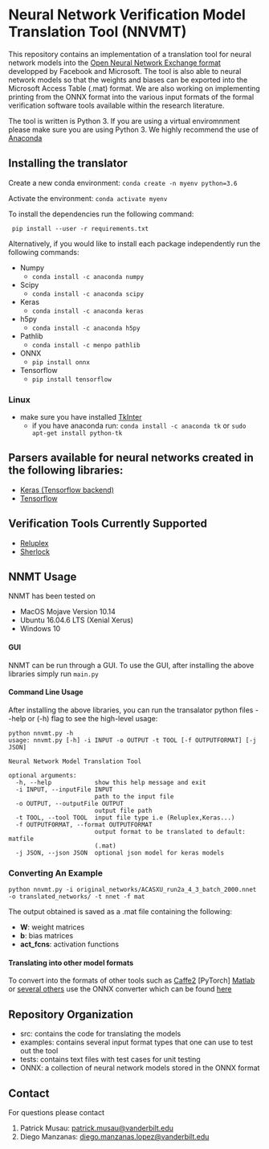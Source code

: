 # Neural Network Verification Model Translation Tool (NNVMT)

This repository contains an implementation of a translation tool for neural network models into the [Open Neural Network Exchange format](https://github.com/onnx) developped by Facebook and Microsoft. The tool is also able to neural network models so that the weights and biases can be exported into the Microsoft Access Table (.mat) format. We are also working on implementing printing from the ONNX format into the various input formats of the formal verification software tools available within the research literature. 

The tool is written is Python 3. If you are using a virtual enviromnment please make sure you are using Python 3. We highly recommend the use of [Anaconda](https://www.anaconda.com/download/)

## Installing the translator
Create a new conda environment:  ```conda create -n myenv python=3.6```

Activate the environment: ```conda activate myenv``` 

To install the dependencies run the following command: 

``` pip install --user -r requirements.txt```

Alternatively, if you would like to install each package independently run the following commands:

  - Numpy
      - ```conda install -c anaconda numpy```
  - Scipy
      - ```conda install -c anaconda scipy```
  - Keras
      - ```conda install -c anaconda keras``` 
  - h5py
     - ```conda install -c anaconda h5py```
  - Pathlib
     - ```conda install -c menpo pathlib``` 
  - ONNX
     - ```pip install onnx``` 
  - Tensorflow
     - ```pip install tensorflow```
### Linux
- make sure you have installed [TkInter](https://wiki.python.org/moin/TkInter)
  - if you have anaconda run:
        ```conda install -c anaconda tk``` or ```sudo apt-get install python-tk ```
## Parsers available for neural networks created in the following libraries:
- [Keras (Tensorflow backend)](https://keras.io/)
- [Tensorflow](https://www.tensorflow.org/)
## Verification Tools Currently Supported
- [Reluplex](https://github.com/guykatzz/ReluplexCav2017)
- [Sherlock](https://github.com/souradeep-111/sherlock)
## NNMT Usage 
NNMT has been tested on 
 - MacOS Mojave Version 10.14
 - Ubuntu 16.04.6 LTS (Xenial Xerus)
 - Windows 10
#### GUI 
NNMT can be run through a GUI. To use the GUI, after installing the above libraries simply run `main.py`
#### Command Line Usage
After installing the above libraries, you can run the transalator python files --help or (-h) flag to see the high-level usage:

``` 
python nnvmt.py -h 
usage: nnvmt.py [-h] -i INPUT -o OUTPUT -t TOOL [-f OUTPUTFORMAT] [-j JSON]

Neural Network Model Translation Tool

optional arguments:
  -h, --help            show this help message and exit
  -i INPUT, --inputFile INPUT
                        path to the input file
  -o OUTPUT, --outputFile OUTPUT
                        output file path
  -t TOOL, --tool TOOL  input file type i.e (Reluplex,Keras...)
  -f OUTPUTFORMAT, --format OUTPUTFORMAT
                        output format to be translated to default: matfile
                        (.mat)
  -j JSON, --json JSON  optional json model for keras models
```
### Converting An Example
```python nnvmt.py -i original_networks/ACASXU_run2a_4_3_batch_2000.nnet -o translated_networks/ -t nnet -f mat```

The output obtained is saved as a .mat file containing the following:
- **W**: weight matrices
- **b**: bias matrices
- **act_fcns**: activation functions
#### Translating into other model formats
To convert into the formats of other tools such as [Caffe2](https://caffe2.ai/docs/getting-started.html?platform=mac&configuration=prebuilt) [PyTorch] [Matlab](https://www.mathworks.com/matlabcentral/fileexchange/67296-deep-learning-toolbox-converter-for-onnx-model-format) or [several others](http://onnx.ai/getting-started) use the ONNX converter which can be found [here](https://github.com/onnx/tutorials)

## Repository Organization
- src: contains the code for translating the models
- examples: contains several input format types that one can use to test out the tool
- tests: contains text files with test cases for unit testing
- ONNX: a collection of neural network models stored in the ONNX format
## Contact
For questions please contact 
1. Patrick Musau: patrick.musau@vanderbilt.edu
2. Diego Manzanas: diego.manzanas.lopez@vanderbilt.edu


